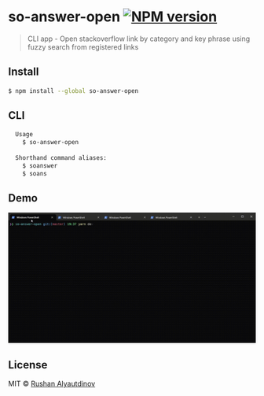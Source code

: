 # so-answer-open [![NPM version][npm-image]][npm-url]

> CLI app - Open stackoverflow link by category and key phrase using fuzzy search from registered links

## Install

```bash
$ npm install --global so-answer-open
```

## CLI

```
  Usage
    $ so-answer-open

  Shorthand command aliases:
    $ soanswer
    $ soans
```

## Demo

![](media/demo.gif)

## License

MIT © [Rushan Alyautdinov](https://github.com/akgondber)

[npm-image]: https://img.shields.io/npm/v/so-answer-open.svg?style=flat
[npm-url]: https://npmjs.org/package/so-answer-open
